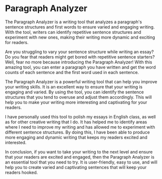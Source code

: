 # Paragraph Analyzer
The Paragraph Analyzer is a writing tool that analyzes a paragraph's sentence structures and first words to ensure varied and engaging writing. With the tool, writers can identify repetitive sentence structures and experiment with new ones, making their writing more dynamic and exciting for readers.


Are you struggling to vary your sentence structure while writing an essay? Do you fear that readers might get bored with repetitive sentence starters? Well, fear no more because introducing the Paragraph Analyzer! With this amazing tool, you can enter a paragraph you have written and get the word counts of each sentence and the first word used in each sentence.

The Paragraph Analyzer is a powerful writing tool that can help you improve your writing skills. It is an excellent way to ensure that your writing is engaging and varied. By using the tool, you can identify the sentence structures that you tend to overuse and adjust them accordingly. This will help you to make your writing more interesting and captivating for your readers.

I have personally used this tool to polish my essays in English class, as well as for other creative writing that I do. It has helped me to identify areas where I need to improve my writing and has allowed me to experiment with different sentence structures. By doing this, I have been able to produce more engaging and dynamic writing that keeps my readers excited and interested.

In conclusion, if you want to take your writing to the next level and ensure that your readers are excited and engaged, then the Paragraph Analyzer is an essential tool that you need to try. It is user-friendly, easy to use, and will help you to create varied and captivating sentences that will keep your readers hooked.
